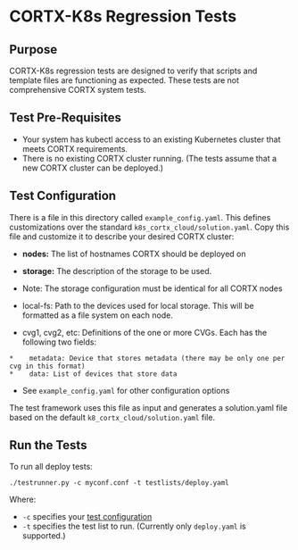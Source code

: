 # CORTX-K8s Regression Tests

## Purpose
CORTX-K8s regression tests are designed to verify that scripts and
template files are functioning as expected.  These tests are not
comprehensive CORTX system tests.

## Test Pre-Requisites
*  Your system has kubectl access to an existing Kubernetes cluster that meets CORTX requirements.
*  There is no existing CORTX cluster running.  (The tests assume that a new CORTX cluster can be deployed.)

## Test Configuration
There is a file in this directory called `example_config.yaml`.  This defines customizations
over the standard `k8s_cortx_cloud/solution.yaml`.  Copy this file and customize it to
describe your desired CORTX cluster:

*    **nodes:** The list of hostnames CORTX should be deployed on
*    **storage:** The description of the storage to be used.

  *    Note: The storage configuration must be identical for all CORTX nodes
  *    local-fs: Path to the devices used for local storage.  This will be formatted as a file system on each node.
  *    cvg1, cvg2, etc: Definitions of the one or more CVGs.  Each has the following two fields:

    *    metadata: Device that stores metadata (there may be only one per cvg in this format)
    *    data: List of devices that store data

*    See `example_config.yaml` for other configuration options

The test framework uses this file as input and generates a solution.yaml file based on the
default `k8_cortx_cloud/solution.yaml` file.

## Run the Tests
To run all deploy tests:
```text
./testrunner.py -c myconf.conf -t testlists/deploy.yaml
```
Where:
*    `-c` specifies your [test configuration](#test-configuration)
*    `-t` specifies the test list to run.  (Currently only `deploy.yaml` is supported.)
